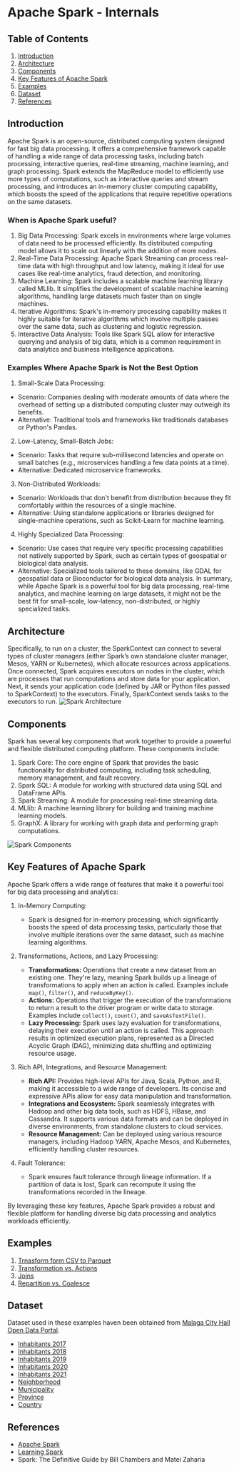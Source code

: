 # Apache Spark - Internals

## Table of Contents
1. [Introduction](#introduction)
2. [Architecture](#architecture)
3. [Components](#components)
4. [Key Features of Apache Spark](#key-features-of-apache-spark)
5. [Examples](#examples)
6. [Dataset](#dataset)
7. [References](#references)

## Introduction

Apache Spark is an open-source, distributed computing system designed for fast big data processing. It offers a comprehensive framework capable of handling a wide range of data processing tasks, including batch processing, interactive queries, real-time streaming, machine learning, and graph processing. Spark extends the MapReduce model to efficiently use more types of computations, such as interactive queries and stream processing, and introduces an in-memory cluster computing capability, which boosts the speed of the applications that require repetitive operations on the same datasets.

### When is Apache Spark useful?
1.	Big Data Processing: Spark excels in environments where large volumes of data need to be processed efficiently. Its distributed computing model allows it to scale out linearly with the addition of more nodes.
2.	Real-Time Data Processing: Apache Spark Streaming can process real-time data with high throughput and low latency, making it ideal for use cases like real-time analytics, fraud detection, and monitoring.
3.	Machine Learning: Spark includes a scalable machine learning library called MLlib. It simplifies the development of scalable machine learning algorithms, handling large datasets much faster than on single machines.
4.	Iterative Algorithms: Spark's in-memory processing capability makes it highly suitable for iterative algorithms which involve multiple passes over the same data, such as clustering and logistic regression.
5.	Interactive Data Analysis: Tools like Spark SQL allow for interactive querying and analysis of big data, which is a common requirement in data analytics and business intelligence applications.
### Examples Where Apache Spark is Not the Best Option
1.	Small-Scale Data Processing:
- Scenario: Companies dealing with moderate amounts of data where the overhead of setting up a distributed computing cluster may outweigh its benefits. 
- Alternative: Traditional tools and frameworks like traditionals databases or Python's Pandas.
2.	Low-Latency, Small-Batch Jobs:
- Scenario: Tasks that require sub-millisecond latencies and operate on small batches (e.g., microservices handling a few data points at a time).
- Alternative: Dedicated microservice frameworks.
3.	Non-Distributed Workloads:
- Scenario: Workloads that don't benefit from distribution because they fit comfortably within the resources of a single machine.
- Alternative: Using standalone applications or libraries designed for single-machine operations, such as Scikit-Learn for machine learning.
4.	Highly Specialized Data Processing:
- Scenario: Use cases that require very specific processing capabilities not natively supported by Spark, such as certain types of geospatial or biological data analysis.
- Alternative: Specialized tools tailored to these domains, like GDAL for geospatial data or Bioconductor for biological data analysis.
In summary, while Apache Spark is a powerful tool for big data processing, real-time analytics, and machine learning on large datasets, it might not be the best fit for small-scale, low-latency, non-distributed, or highly specialized tasks.

## Architecture

Specifically, to run on a cluster, the SparkContext can connect to several types of cluster managers (either Spark’s own standalone cluster manager, Mesos, YARN or Kubernetes), which allocate resources across applications. Once connected, Spark acquires executors on nodes in the cluster, which are processes that run computations and store data for your application. Next, it sends your application code (defined by JAR or Python files passed to SparkContext) to the executors. Finally, SparkContext sends tasks to the executors to run.
![Spark Architecture](https://spark.apache.org/docs/latest/img/cluster-overview.png)

## Components

Spark has several key components that work together to provide a powerful and flexible distributed computing platform. These components include:

1. Spark Core: The core engine of Spark that provides the basic functionality for distributed computing, including task scheduling, memory management, and fault recovery.
2. Spark SQL: A module for working with structured data using SQL and DataFrame APIs.
3. Spark Streaming: A module for processing real-time streaming data.
4. MLlib: A machine learning library for building and training machine learning models.
5. GraphX: A library for working with graph data and performing graph computations.

![Spark Components](https://www.oreilly.com/api/v2/epubs/9781492050032/files/assets/lesp_0103.png)

## Key Features of Apache Spark

Apache Spark offers a wide range of features that make it a powerful tool for big data processing and analytics:

1. In-Memory Computing:
    - Spark is designed for in-memory processing, which significantly boosts the speed of data processing tasks, particularly those that involve multiple iterations over the same dataset, such as machine learning algorithms.

2. Transformations, Actions, and Lazy Processing:
    - **Transformations:** Operations that create a new dataset from an existing one. They're lazy, meaning Spark builds up a lineage of transformations to apply when an action is called. Examples include `map()`, `filter()`, and `reduceByKey()`.
    - **Actions:** Operations that trigger the execution of the transformations to return a result to the driver program or write data to storage. Examples include `collect()`, `count()`, and `saveAsTextFile()`.
    - **Lazy Processing:** Spark uses lazy evaluation for transformations, delaying their execution until an action is called. This approach results in optimized execution plans, represented as a Directed Acyclic Graph (DAG), minimizing data shuffling and optimizing resource usage.

3. Rich API, Integrations, and Resource Management:
    - **Rich API:** Provides high-level APIs for Java, Scala, Python, and R, making it accessible to a wide range of developers. Its concise and expressive APIs allow for easy data manipulation and transformation.
    - **Integrations and Ecosystem:** Spark seamlessly integrates with Hadoop and other big data tools, such as HDFS, HBase, and Cassandra. It supports various data formats and can be deployed in diverse environments, from standalone clusters to cloud services.
    - **Resource Management:** Can be deployed using various resource managers, including Hadoop YARN, Apache Mesos, and Kubernetes, efficiently handling cluster resources.

4. Fault Tolerance:
    - Spark ensures fault tolerance through lineage information. If a partition of data is lost, Spark can recompute it using the transformations recorded in the lineage.

By leveraging these key features, Apache Spark provides a robust and flexible platform for handling diverse big data processing and analytics workloads efficiently.

## Examples
1. [Trnasform form CSV to Parquet](./notebook/00_transform_from_csv_to_parquet_2JZUJZRPQ.zpln)
2. [Transformation vs. Actions](./notebook/01_transformation_vs_actions_202405301.zpln)
3. [Joins](./notebook/02_joins_202405302.zpln)
4. [Repartition vs. Coalesce](./notebook/03_repartition_vs_coalesce_202405303.zpln)

## Dataset
Dataset used in these examples haven been obtained from [Malaga City Hall Open Data Portal](https://datosabiertos.malaga.eu/). 
- [Inhabitants 2017](https://datosabiertos.malaga.eu/recursos/demografia/padron/2017/padronbarrios.csv)
- [Inhabitants 2018](https://datosabiertos.malaga.eu/recursos/demografia/padron/2018/padronbarrios.csv)
- [Inhabitants 2019](https://datosabiertos.malaga.eu/recursos/demografia/padron/2019/padronbarrios.csv)
- [Inhabitants 2020](https://datosabiertos.malaga.eu/recursos/demografia/padron/2020/padronbarrios.csv)
- [Inhabitants 2021](https://datosabiertos.malaga.eu/recursos/demografia/padron/2021/padronbarrios.csv)
- [Neighborhood](https://datosabiertos.malaga.eu/recursos/urbanismoEInfraestructura/planimetria/callejero/da_cartografiaBarrio-25830.csv)
- [Municipality](https://datosabiertos.malaga.eu/recursos/demografia/padron/tablas-catalogo/municipio.csv)
- [Province](https://datosabiertos.malaga.eu/recursos/demografia/padron/tablas-catalogo/provincia.csv)
- [Country](https://datosabiertos.malaga.eu/recursos/demografia/padron/tablas-catalogo/pais.csv)

## References
- [Apache Spark](https://spark.apache.org/)
- [Learning Spark](https://www.oreilly.com/library/view/learning-spark-2nd/9781492050032/ch01.html)
- Spark: The Definitive Guide by Bill Chambers and Matei Zaharia